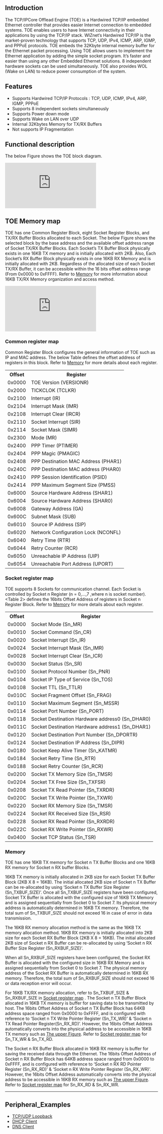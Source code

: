 


## Introduction

The TCP/IPCore Offlead Engine (TOE) is a Hardwired TCP/IP embedded Ethernet controller that provides easier Internet connection to embedded systems. TOE enables users to have Internet connectivity in their applications by using the TCP/IP stack. 
WIZnet‘s Hardwired TCP/IP is the market-proven technology that supports TCP, UDP, IPv4, ICMP, ARP, IGMP, and PPPoE protocols. TOE embeds the 32Kbyte internal memory buffer for the Ethernet packet processing. Using TOE allows users to implement the Ethernet application by adding the simple socket program. It’s faster and easier than using any other Embedded Ethernet solutions. 8 independent hardware sockets can be used simultaneously.
TOE also provides WOL (Wake on LAN) to reduce power consumption of the system.

## Features 

*	Supports Hardwired TCP/IP Protocols : TCP, UDP, ICMP, IPv4, ARP, IGMP, PPPoE
*	Supports 8 independent sockets simultaneously
*	Supports Power down mode
*	Supports Wake on LAN over UDP
*	Internal 32Kbytes Memory for TX/RX Buffers
*	Not supports IP Fragmentation

## Functional description

The below Figure shows the TOE block diagram.

![](https://wizwiki.net/wiki/lib/exe/fetch.php?media=products:w7500:overview:wztoe_diagram.gif "Figure 1 TOE block diagram")

## TOE Memory map

TOE has one Common Register Block, eight Socket Register Blocks, and TX/RX Buffer Blocks allocated to each Socket. The below Figure shows the selected block by the base address and the available offset address range of Socket TX/RX Buffer Blocks. Each Socket’s TX Buffer Block physically exists in one 16KB TX memory and is initially allocated with 2KB. Also, Each Socket’s RX Buffer Block physically exists in one 16KB RX Memory and is initially allocated with 2KB.
Regardless of the allocated size of each Socket TX/RX Buffer, it can be accessible within the 16 bits offset address range (From 0x0000 to 0xFFFF).
Refer to [Memory](https://doc.wiznet-cloud.com/docs/TCPIP-core-Offload-Engine#memory) for more information about 16KB TX/RX Memory organization and access method.

![](http://wizwiki.net/wiki/lib/exe/fetch.php?media=products:w7500:peripherals:wztoe_memory_map.jpg "Figure 2 TOE memory map ")

### Common register map

Common Register Block configures the general information of TOE such as IP and MAC address. The below Table defines the offset address of registers in this block. Refer to [Memory](https://doc.wiznet-cloud.com/docs/TCPIP-core-Offload-Engine#memory) for more details about each register.


<table class="tg">
  <tr>
    <th class="tg-s6z2">Offset<br>  </th>
    <th class="tg-s6z2">Register<br>  </th>
  </tr>
  <tr>
    <td class="tg-s6z2">0x0000<br>  </td>
    <td class="tg-s6z2">TOE Version (VERSIONR)<br>  </td>
  </tr>
  <tr>
    <td class="tg-s6z2">0x2000<br></td>
    <td class="tg-s6z2">TICKCLOK (TCLKR)<br>  </td>
  </tr>
  <tr>
    <td class="tg-s6z2">0x2100<br>  </td>
    <td class="tg-s6z2">Interrupt (IR)<br>  </td>
  </tr>
  <tr>
    <td class="tg-s6z2">0x2104<br>  </td>
    <td class="tg-s6z2">Interrupt Mask (IMR)<br>  </td>
  </tr>
  <tr>
    <td class="tg-s6z2">0x2108<br>  </td>
    <td class="tg-s6z2">Interrupt Clear (IRCR)<br>  </td>
  </tr>
  <tr>
    <td class="tg-s6z2">0x2110<br>  </td>
    <td class="tg-s6z2">Socket Interrupt (SIR)<br>  </td>
  </tr>
  <tr>
    <td class="tg-s6z2">0x2114<br>  </td>
    <td class="tg-s6z2">Socket Mask (SIMR)<br>  </td>
  </tr>
  <tr>
    <td class="tg-s6z2">0x2300<br>  </td>
    <td class="tg-s6z2">Mode (MR)<br>  </td>
  </tr>
  <tr>
    <td class="tg-s6z2">0x2400<br>  </td>
    <td class="tg-s6z2">PPP Timer (PTIMER)<br>  </td>
  </tr>
  <tr>
    <td class="tg-s6z2">0x2404<br>  </td>
    <td class="tg-s6z2">PPP Magic (PMAGIC)<br>  </td>
  </tr>
  <tr>
    <td class="tg-s6z2">0x2408<br>  </td>
    <td class="tg-s6z2">PPP Destination MAC Address (PHAR1)<br>  </td>
  </tr>
  <tr>
    <td class="tg-s6z2">0x240C<br>  </td>
    <td class="tg-s6z2">PPP Destination MAC address (PHAR0)<br>  </td>
  </tr>
  <tr>
    <td class="tg-s6z2">0x2410<br>  </td>
    <td class="tg-s6z2">PPP Session Identification (PSID)<br>  </td>
  </tr>
  <tr>
    <td class="tg-s6z2">0x2414<br>  </td>
    <td class="tg-s6z2">PPP Maximum Segment Size (PMSS)<br>  </td>
  </tr>
  <tr>
    <td class="tg-s6z2">0x6000<br>  </td>
    <td class="tg-s6z2">Source Hardware Address (SHAR1)<br>  </td>
  </tr>
  <tr>
    <td class="tg-s6z2">0x6004<br>  </td>
    <td class="tg-s6z2">Source Hardware Address (SHAR0)<br>  </td>
  </tr>
  <tr>
    <td class="tg-s6z2">0x6008<br>  </td>
    <td class="tg-s6z2">Gateway Address (GA)<br>  </td>
  </tr>
  <tr>
    <td class="tg-s6z2">0x600C<br>  </td>
    <td class="tg-s6z2">Subnet Mask (SUB)<br>  </td>
  </tr>
  <tr>
    <td class="tg-s6z2">0x6010<br>  </td>
    <td class="tg-s6z2">Source IP Address (SIP)</td>
  </tr>
  <tr>
    <td class="tg-s6z2">0x6020<br>  </td>
    <td class="tg-s6z2">Network Configuration Lock (NCONFL)<br>  </td>
  </tr>
  <tr>
    <td class="tg-s6z2">0x6040<br>  </td>
    <td class="tg-s6z2">Retry Time (RTR)<br>  </td>
  </tr>
  <tr>
    <td class="tg-s6z2">0x6044<br>  </td>
    <td class="tg-s6z2">Retry Counter (RCR)<br>  </td>
  </tr>
  <tr>
    <td class="tg-s6z2">0x6050<br>  </td>
    <td class="tg-s6z2">Unreachable IP Address (UIP)<br>  </td>
  </tr>
  <tr>
    <td class="tg-031e">0x6054<br>  </td>
    <td class="tg-031e">Unreachable Port Address (UPORT)</td>
  </tr>
</table>

### Socket register map

TOE supports 8 Sockets for communication channel. Each Socket is controlled by Socket n Register (n = 0,…,7  ,where n is socket number). <Table 2> defines the 16bits Offset Address of registers in Socket n Register Block.
Refer to [Memory](https://doc.wiznet-cloud.com/docs/TCPIP-core-Offload-Engine#memory) for more details about each register.


<table class="tg">
  <tr>
    <th class="tg-s6z2">Offset<br>  </th>
    <th class="tg-s6z2">Register<br>  </th>
  </tr>
  <tr>
    <td class="tg-s6z2">0x0000<br>  </td>
    <td class="tg-s6z2">Socket Mode (Sn_MR)<br>  </td>
  </tr>
  <tr>
    <td class="tg-s6z2">0x0010<br>  </td>
    <td class="tg-s6z2">Socket Command (Sn_CR)<br>  </td>
  </tr>
  <tr>
    <td class="tg-s6z2">0x0020<br>  </td>
    <td class="tg-s6z2">Socket Interrupt (Sn_IR)<br>  </td>
  </tr>
  <tr>
    <td class="tg-s6z2">0x0024<br>  </td>
    <td class="tg-s6z2">Socket Interrupt Mask (Sn_IMR)<br>  </td>
  </tr>
  <tr>
    <td class="tg-s6z2">0x0028<br>  </td>
    <td class="tg-s6z2">Socket Interrupt Clear (Sn_ICR)<br>  </td>
  </tr>
  <tr>
    <td class="tg-s6z2">0x0030<br>  </td>
    <td class="tg-s6z2">Socket Status (Sn_SR)<br>  </td>
  </tr>
  <tr>
    <td class="tg-s6z2">0x0100<br>  </td>
    <td class="tg-s6z2">Socket Protocol Number (Sn_PNR)<br>  </td>
  </tr>
  <tr>
    <td class="tg-s6z2">0x0104<br>  </td>
    <td class="tg-s6z2">Socket IP Type of Service (Sn_TOS)<br>  </td>
  </tr>
  <tr>
    <td class="tg-s6z2">0x0108<br>  </td>
    <td class="tg-s6z2">Socket TTL (Sn_TTLR)<br>  </td>
  </tr>
  <tr>
    <td class="tg-s6z2">0x010C<br>  </td>
    <td class="tg-s6z2">Socket Fragment Offset (Sn_FRAG)<br>  </td>
  </tr>
  <tr>
    <td class="tg-s6z2">0x0110<br>  </td>
    <td class="tg-s6z2">Socket Maximum Segment (Sn_MSSR)<br>  </td>
  </tr>
  <tr>
    <td class="tg-s6z2">0x0114<br>  </td>
    <td class="tg-s6z2">Socket Port Number (Sn_PORT)<br>  </td>
  </tr>
  <tr>
    <td class="tg-s6z2">0x0118<br>  </td>
    <td class="tg-s6z2">Socket Destination Hardware address0 (Sn_DHAR0)<br>  </td>
  </tr>
  <tr>
    <td class="tg-s6z2">0x011C<br>  </td>
    <td class="tg-s6z2">Socket Destination Hardware address1 (Sn_DHAR1)<br>  </td>
  </tr>
  <tr>
    <td class="tg-s6z2">0x0120<br>  </td>
    <td class="tg-s6z2">Socket Destination Port Number (Sn_DPORTR)<br>  </td>
  </tr>
  <tr>
    <td class="tg-s6z2">0x0124<br>  </td>
    <td class="tg-s6z2">Socket Destination IP Address (Sn_DIPR)<br>  </td>
  </tr>
  <tr>
    <td class="tg-s6z2">0x0180<br>  </td>
    <td class="tg-s6z2">Socket Keep Alive Timer (Sn_KATMR)<br>  </td>
  </tr>
  <tr>
    <td class="tg-s6z2">0x0184<br>  </td>
    <td class="tg-s6z2">Socket Retry Time (Sn_RTR)<br>  </td>
  </tr>
  <tr>
    <td class="tg-s6z2">0x0188<br>  </td>
    <td class="tg-s6z2">Socket Retry Counter (Sn_RCR)<br>  </td>
  </tr>
  <tr>
    <td class="tg-s6z2">0x0200<br>  </td>
    <td class="tg-s6z2">Socket TX Memory Size (Sn_TMSR)<br>  </td>
  </tr>
  <tr>
    <td class="tg-s6z2">0x0204<br>  </td>
    <td class="tg-s6z2">Socket TX Free Size (Sn_TXFSR)<br>  </td>
  </tr>
  <tr>
    <td class="tg-s6z2">0x0208<br>  </td>
    <td class="tg-s6z2">Socket TX Read Pointer (Sn_TXRDR)<br>  </td>
  </tr>
  <tr>
    <td class="tg-s6z2">0x020C<br>  </td>
    <td class="tg-s6z2">Socket TX Write Pointer (Sn_TXWR)<br>  </td>
  </tr>
  <tr>
    <td class="tg-s6z2">0x0220<br>  </td>
    <td class="tg-s6z2">Socket RX Memory Size (Sn_TMSR)<br>  </td>
  </tr>
  <tr>
    <td class="tg-s6z2">0x0224<br>  </td>
    <td class="tg-s6z2">Socket RX Received Size (Sn_RSR)<br>  </td>
  </tr>
  <tr>
    <td class="tg-s6z2">0x0228<br>  </td>
    <td class="tg-s6z2">Socket RX Read Pointer (Sn_RXRDR)<br>  </td>
  </tr>
  <tr>
    <td class="tg-s6z2">0x022C<br>  </td>
    <td class="tg-s6z2">Socket RX Write Pointer (Sn_RXWR)<br>  </td>
  </tr>
  <tr>
    <td class="tg-s6z2">0x0400<br>  </td>
    <td class="tg-s6z2">Socket TCP Status (Sn_TSR)<br>  </td>
  </tr>
</table>

### Memory

TOE has one 16KB TX memory for Socket n TX Buffer Blocks and one 16KB RX memory for Socket n RX buffer Blocks.

16KB TX memory is initially allocated in 2KB size for each Socket TX Buffer Block (2KB X 8 = 16KB). The initial allocated 2KB size of Socket n TX Buffer can be re-allocated by using ‘Socket n TX Buffer Size Register (Sn_TXBUF_SIZE)’.
Once all Sn_TXBUF_SIZE registers have been configured, Socket TX Buffer is allocated with the configured size of 16KB TX Memory and is assigned sequentially from Socket 0 to Socket 7. Its physical memory address is automatically determined in 16KB TX memory. Therefore, the total sum of Sn_TXBUF_SIZE should not exceed 16 in case of error in data transmission.

The 16KB RX memory allocation method is the same as the 16KB TX memory allocation method. 16KB RX memory is initially allocated into 2KB size for each Socket RX Buffer Block (2KB X 8 = 16KB). The initial allocated 2KB size of Socket n RX Buffer can be re-allocated by using ‘Socket n RX Buffer Size Register (Sn_RXBUF_SIZE)’.
	
When all Sn_RXBUF_SIZE registers have been configured, the Socket RX Buffer is allocated with the configured size in 16KB RX Memory and is assigned sequentially from Socket 0 to Socket 7. The physical memory address of the Socket RX Buffer is automatically determined in 16KB RX memory. Therefore, the total sum of Sn_RXBUF_SIZE should not exceed 16 or data reception error will occur. 

For 16KB TX/RX memory allocation, refer to Sn_TXBUF_SIZE & Sn_RXBUF_SIZE in [Socket register map](https://doc.wiznet-cloud.com/docs/TCPIP-core-Offload-Engine#socket_register_map) . The Socket n TX Buffer Block allocated in 16KB TX memory is buffer for saving data to be transmitted by host. The 16bits Offset Address of Socket n TX Buffer Block has 64KB address space ranged from 0x0000 to 0xFFFF, and is configured with reference to ‘Socket n TX Write Pointer Register (Sn_TX_WR)’ & ‘Socket n TX Read Pointer Register(Sn_RX_RD)’. However, the 16bits Offset Address automatically converts into the physical address to be accessible in 16KB TX memory such as [The upper Figure](https://doc.wiznet-cloud.com/docs/TCPIP-core-Offload-Engine_memory_map.jpg). Refer to [Socket register map](https://doc.wiznet-cloud.com/docs/TCPIP-core-Offload-Engine#socket_register_map) for Sn_TX_WR & Sn_TX_RD.

The Socket n RX Buffer Block allocated in 16KB RX memory is buffer for saving the received data through the Ethernet. The 16bits Offset Address of Socket n RX Buffer Block has 64KB address space ranged from 0x0000 to 0xFFFF, and is configured with reference to ‘Socket n RX RD Pointer Register (Sn_RX_RD)’ & ‘Socket n RX Write Pointer Register (Sn_RX_WR)’. However, the 16bits Offset Address automatically converts into the physical address to be accessible in 16KB RX memory such as [The upper Figure](https://doc.wiznet-cloud.com/docs/TCPIP-core-Offload-Engine_memory_map.jpg). Refer to [Socket register map](https://doc.wiznet-cloud.com/docs/TCPIP-core-Offload-Engine#Socket_register_map) for Sn_RX_RD & Sn_RX_WR.

------------------------------

## Peripheral_Examples
- [TCP/UDP Loopback](Loopback-test-for-TCPIP-Offload-Engine-example.md)
- [DHCP Client](DHCPClient-for-TCPIP-Offload-Engine-example.md)
- [DNS Client](DNSClient-for-TCPIP-Offload-Engine-example.md)

